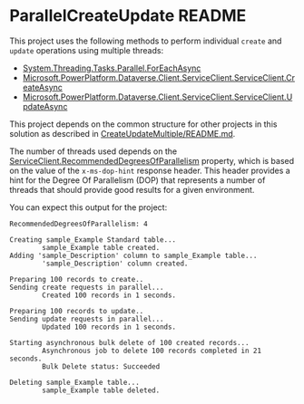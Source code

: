 ﻿# ParallelCreateUpdate README

This project uses the following methods to perform individual `create` and `update` operations using multiple threads:

- [System.Threading.Tasks.Parallel.ForEachAsync](https://learn.microsoft.com/dotnet/api/system.threading.tasks.parallel.foreachasync?view=net-6.0)
- [Microsoft.PowerPlatform.Dataverse.Client.ServiceClient.ServiceClient.CreateAsync](https://learn.microsoft.com/dotnet/api/microsoft.powerplatform.dataverse.client.serviceclient.createasync)
- [Microsoft.PowerPlatform.Dataverse.Client.ServiceClient.ServiceClient.UpdateAsync](https://learn.microsoft.com/dotnet/api/microsoft.powerplatform.dataverse.client.serviceclient.updateasync)

This project depends on the common structure for other projects in this solution as described in [CreateUpdateMultiple/README.md](../README.md).

The number of threads used depends on the [ServiceClient.RecommendedDegreesOfParallelism](https://learn.microsoft.com/dotnet/api/microsoft.powerplatform.dataverse.client.serviceclient.recommendeddegreesofparallelism) property, which is based on the value of the `x-ms-dop-hint` response header. This header provides a hint for the Degree Of Parallelism (DOP) that represents a number of threads that should provide good results for a given environment.

You can expect this output for the project:

```output
RecommendedDegreesOfParallelism: 4

Creating sample_Example Standard table...
        sample_Example table created.
Adding 'sample_Description' column to sample_Example table...
        'sample_Description' column created.

Preparing 100 records to create..
Sending create requests in parallel...
        Created 100 records in 1 seconds.

Preparing 100 records to update..
Sending update requests in parallel...
        Updated 100 records in 1 seconds.

Starting asynchronous bulk delete of 100 created records...
        Asynchronous job to delete 100 records completed in 21 seconds.
        Bulk Delete status: Succeeded

Deleting sample_Example table...
        sample_Example table deleted.
```
